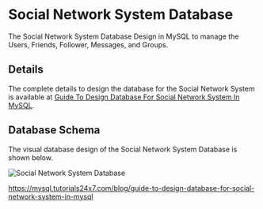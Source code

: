 # Social Network System Database
The Social Network System Database Design in MySQL to manage the Users, Friends, Follower, Messages, and Groups.

## Details
The complete details to design the database for the Social Network System is available at [Guide To Design Database For Social Network System In MySQL](https://mysql.tutorials24x7.com/blog/guide-to-design-database-for-social-network-system-in-mysql).

## Database Schema
The visual database design of the Social Network System Database is shown below.

![Social Network System Database](https://github.com/tutorials24x7/social-network-system-database-mysql/blob/main/tutorials24x7-mysql-social-network-database-design.png "Social Network System")

https://mysql.tutorials24x7.com/blog/guide-to-design-database-for-social-network-system-in-mysql

